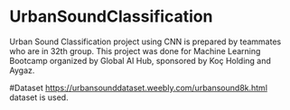 # UrbanSoundClassification
Urban Sound Classification project using CNN is prepared by teammates who are in 32th group. This project was done for Machine Learning Bootcamp organized by Global AI Hub, sponsored by Koç Holding and Aygaz.


#Dataset
https://urbansounddataset.weebly.com/urbansound8k.html dataset is used.
